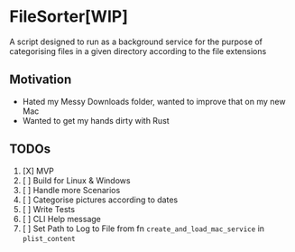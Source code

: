# FileSorter[WIP]

A script designed to run as a background service for the purpose of categorising files in a given directory according to
the file extensions

## Motivation

- Hated my Messy Downloads folder, wanted to improve that on my new Mac
- Wanted to get my hands dirty with Rust

## TODOs

1. [X] MVP
2. [ ] Build for Linux & Windows
3. [ ] Handle more Scenarios
4. [ ] Categorise pictures according to dates
5. [ ] Write Tests
6. [ ] CLI Help message
7. [ ] Set Path to Log to File from fn `create_and_load_mac_service` in `plist_content`  